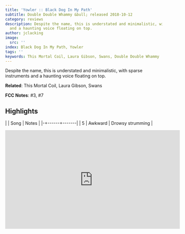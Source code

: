 ```yaml
---
title: 'Yowler :: Black Dog In My Path'
subtitle: Double Double Whammy &bull; released 2018-10-12
category: reviews
description: Despite the name, this is understated and minimalistic, with sparse instruments
  and a haunting voice floating on top.
author: jclacking
image:
  src: ''
index: Black Dog In My Path, Yowler
tags: ''
keywords: This Mortal Coil, Laura Gibson, Swans, Double Double Whammy
---
```

Despite the name, this is understated and minimalistic, with sparse instruments and a haunting voice floating on top.<!--more-->

**Related**: This Mortal Coil, Laura Gibson, Swans

**FCC Notes**: #3, #7

## Highlights

| | Song | Notes |
|-+------+-------|
| 5 | Awkward | Drowsy strumming |

<div class="tlo-detail-video"><iframe width="560" height="315" src="https://www.youtube.com/embed/k4ePufU0Gi0" frameborder="0" allow="autoplay; encrypted-media" allowfullscreen></iframe></div>

